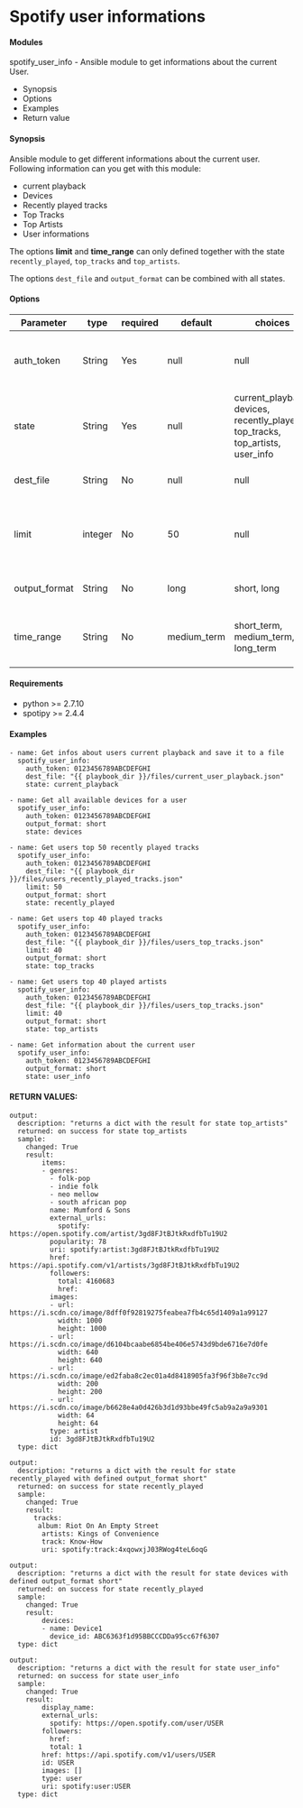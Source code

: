 # Spotify user informations

#### Modules
spotify_user_info - Ansible module to get informations about the current User.

* Synopsis
* Options
* Examples
* Return value

#### Synopsis

Ansible module to get different informations about the current user. Following information can you get with this module:
* current playback
* Devices
* Recently played tracks
* Top Tracks
* Top Artists
* User informations

The options **limit** and **time_range** can only defined together with the state `recently_played`, `top_tracks` and `top_artists`.

The options `dest_file` and `output_format` can be combined with all states.

#### Options

| Parameter     | type        |required    | default  | choices  | comments |
| ------------- |-------------| ---------  |--------- |--------- | -------- |
| auth_token    | String      | Yes        | null     | null     | Spotify authentication token generated from
| state         | String      | Yes       | null     | current_playback, devices, recently_played, top_tracks, top_artists, user_info | User info to get. |
| dest_file     | String      | No         | null     | null     |  Destination file to save the output to. |
| limit         | integer     | No         | 50       | null     | Limit the output for top artists, top tracks or recently played tracks. |
| output_format | String      | No         | long     | short, long |  Control Ansible output format. |
| time_range    | String      | No         | medium_term     | short_term, medium_term, long_term |  Time range for seeing users top artists and top tracks. |

#### Requirements  
* python >= 2.7.10
* spotipy >= 2.4.4

#### Examples
```
- name: Get infos about users current playback and save it to a file
  spotify_user_info:
    auth_token: 0123456789ABCDEFGHI
    dest_file: "{{ playbook_dir }}/files/current_user_playback.json"
    state: current_playback

- name: Get all available devices for a user
  spotify_user_info:
    auth_token: 0123456789ABCDEFGHI
    output_format: short
    state: devices

- name: Get users top 50 recently played tracks
  spotify_user_info:
    auth_token: 0123456789ABCDEFGHI
    dest_file: "{{ playbook_dir }}/files/users_recently_played_tracks.json"
    limit: 50
    output_format: short
    state: recently_played

- name: Get users top 40 played tracks
  spotify_user_info:
    auth_token: 0123456789ABCDEFGHI
    dest_file: "{{ playbook_dir }}/files/users_top_tracks.json"
    limit: 40
    output_format: short
    state: top_tracks

- name: Get users top 40 played artists
  spotify_user_info:
    auth_token: 0123456789ABCDEFGHI
    dest_file: "{{ playbook_dir }}/files/users_top_tracks.json"
    limit: 40
    output_format: short
    state: top_artists

- name: Get information about the current user
  spotify_user_info:
    auth_token: 0123456789ABCDEFGHI
    output_format: short
    state: user_info
```
#### RETURN VALUES:
```
output:
  description: "returns a dict with the result for state top_artists"
  returned: on success for state top_artists
  sample:
    changed: True
    result:
        items:
        - genres:
          - folk-pop
          - indie folk
          - neo mellow
          - south african pop
          name: Mumford & Sons
          external_urls:
            spotify: https://open.spotify.com/artist/3gd8FJtBJtkRxdfbTu19U2
          popularity: 78
          uri: spotify:artist:3gd8FJtBJtkRxdfbTu19U2
          href: https://api.spotify.com/v1/artists/3gd8FJtBJtkRxdfbTu19U2
          followers:
            total: 4160683
            href:
          images:
          - url: https://i.scdn.co/image/8dff0f92819275feabea7fb4c65d1409a1a99127
            width: 1000
            height: 1000
          - url: https://i.scdn.co/image/d6104bcaabe6854be406e5743d9bde6716e7d0fe
            width: 640
            height: 640
          - url: https://i.scdn.co/image/ed2faba8c2ec01a4d8418905fa3f96f3b8e7cc9d
            width: 200
            height: 200
          - url: https://i.scdn.co/image/b6628e4a0d426b3d1d93bbe49fc5ab9a2a9a9301
            width: 64
            height: 64
          type: artist
          id: 3gd8FJtBJtkRxdfbTu19U2
  type: dict

output:
  description: "returns a dict with the result for state recently_played with defined output_format short"
  returned: on success for state recently_played
  sample:
    changed: True
    result:
      tracks:
       album: Riot On An Empty Street
        artists: Kings of Convenience
        track: Know-How
        uri: spotify:track:4xqowxjJ03RWog4teL6oqG

output:
  description: "returns a dict with the result for state devices with defined output_format short"
  returned: on success for state recently_played
  sample:
    changed: True
    result:
        devices:
        - name: Device1
          device_id: ABC6363f1d95BBCCCDDa95cc67f6307
  type: dict

output:
  description: "returns a dict with the result for state user_info"
  returned: on success for state user_info
  sample:
    changed: True
    result:
        display_name:
        external_urls:
          spotify: https://open.spotify.com/user/USER
        followers:
          href:
          total: 1
        href: https://api.spotify.com/v1/users/USER
        id: USER
        images: []
        type: user
        uri: spotify:user:USER
  type: dict
```
